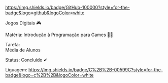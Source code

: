 https://img.shields.io/badge/GitHub-100000?style=for-the-badge&logo=github&logoColor=white

Jogos Digitais 🎮

Matéria:
Introdução à Programação para Games 👨‍💻

Tarefa:            
Média de Alunos

Status:
Concluído ✔

Liguagem:
https://img.shields.io/badge/C%2B%2B-00599C?style=for-the-badge&logo=c%2B%2B&logoColor=white
